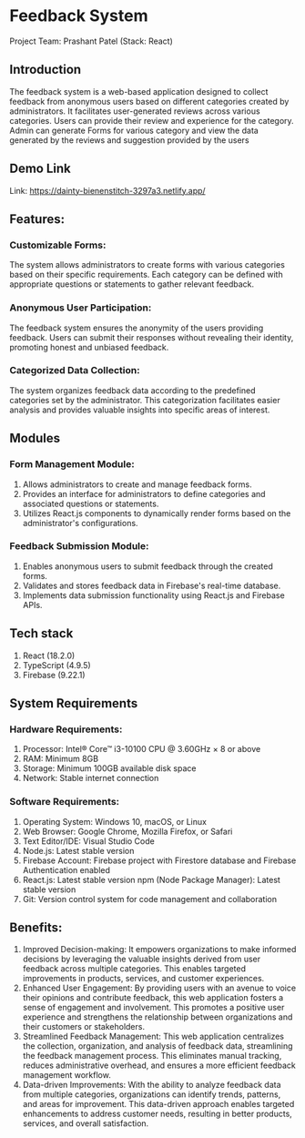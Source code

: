 # Feedback System
Project Team: Prashant Patel (Stack: React) 


## Introduction 
The feedback system is a web-based application designed to collect feedback from anonymous users based on different categories created by administrators. It facilitates user-generated reviews across various categories. Users can provide their review and experience for the category. Admin can generate Forms for various category and view the data generated by the reviews and suggestion provided by the users 

## Demo Link
Link: https://dainty-bienenstitch-3297a3.netlify.app/

## Features: 
### Customizable Forms: 
The system allows administrators to create forms with various categories based on their specific requirements. Each category can be defined with appropriate questions or statements to gather relevant feedback. 

### Anonymous User Participation: 
The feedback system ensures the anonymity of the users providing feedback. Users can submit their responses without revealing their identity, promoting honest and unbiased feedback. 
### Categorized Data Collection: 
The system organizes feedback data according to the predefined categories set by the administrator. This categorization facilitates easier analysis and provides valuable insights into specific areas of interest. 
 
## Modules 

### Form Management Module: 
1. Allows administrators to create and manage feedback forms. 
2. Provides an interface for administrators to define categories and associated questions or statements. 
3. Utilizes React.js components to dynamically render forms based on the administrator's configurations. 
 
### Feedback Submission Module: 
1. Enables anonymous users to submit feedback through the created forms. 
2. Validates and stores feedback data in Firebase's real-time database. 
3. Implements data submission functionality using React.js and Firebase APIs. 
 
## Tech stack 
1. React (18.2.0) 
2. TypeScript (4.9.5) 
3. Firebase (9.22.1) 



## System Requirements 
  
### Hardware Requirements: 
1. Processor: Intel® Core™ i3-10100 CPU @ 3.60GHz × 8 or above
2. RAM: Minimum 8GB 
3. Storage: Minimum 100GB available disk space 
4. Network: Stable internet connection 
 
### Software Requirements: 
1. Operating System: Windows 10, macOS, or Linux 
2. Web Browser: Google Chrome, Mozilla Firefox, or Safari 
3. Text Editor/IDE: Visual Studio Code 
4. Node.js: Latest stable version 
5. Firebase Account: Firebase project with Firestore database and Firebase Authentication enabled 
6. React.js: Latest stable version 
npm (Node Package Manager): Latest stable version 
7. Git: Version control system for code management and collaboration 
 
## Benefits:  
1. Improved Decision-making: It empowers organizations to make informed decisions by leveraging the valuable insights derived from user feedback across multiple categories. This enables targeted improvements in products, services, and customer experiences. 
2. Enhanced User Engagement: By providing users with an avenue to voice their opinions and contribute feedback, this web application fosters a sense of engagement and involvement. This promotes a positive user experience and strengthens the relationship between organizations and their customers or stakeholders.  
3. Streamlined Feedback Management: This web application centralizes the collection, organization, and analysis of feedback data, streamlining the feedback management process. This eliminates manual tracking, reduces administrative overhead, and ensures a more efficient feedback management workflow. 
4. Data-driven Improvements: With the ability to analyze feedback data from multiple categories, organizations can identify trends, patterns, and areas for improvement. This data-driven approach enables targeted enhancements to address customer needs, resulting in better products, services, and overall satisfaction. 
